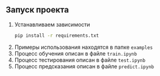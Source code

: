 ## Запуск проекта

1. Устанавливаем зависимости
    ```bash
    pip install -r requirements.txt
    ```
2. Примеры использования находятся в папке `examples`
3. Процесс обучения описан в файле `train.ipynb`
4. Процесс тестирования описан в файле `test.ipynb`
5. Процесс предсказания описан в файле `predict.ipynb`